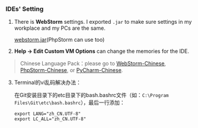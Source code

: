 ### IDEs' Setting

1. There is **WebStorm** settings. I exported `.jar` to make sure settings in my workplace and my PCs are the same.

    [webstorm.jar](https://raw.githubusercontent.com/realgeoffrey/knowledge/master/工具使用/IDEs设置/webstorm0731.jar)(PhpStorm can use too)
2. **Help -> Edit Custom VM Options** can change the memories for the IDE.

>Chinese Language Pack：please go to [WebStorm-Chinese](https://github.com/ewen0930/WebStorm-Chinese), [PhpStorm-Chinese](https://github.com/ewen0930/PhpStorm-Chinese), or [PyCharm-Chinese](https://github.com/ewen0930/PyCharm-Chinese).

3. Terminal的vi乱码解决办法：

    在Git安装目录下的etc目录下的bash.bashrc文件（如：`C:\Program Files\Git\etc\bash.bashrc`），最后一行添加：

    ```text
    export LANG="zh_CN.UTF-8"
    export LC_ALL="zh_CN.UTF-8"
    ```
